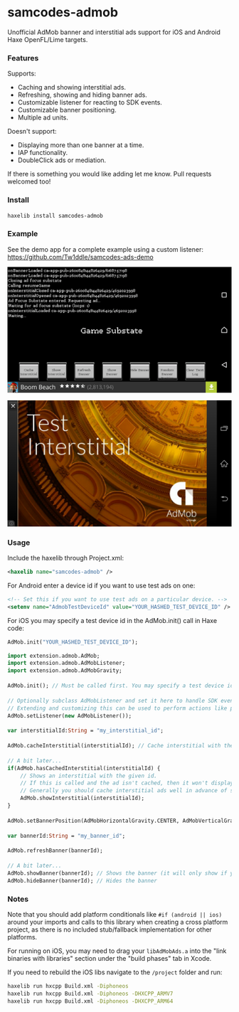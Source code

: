 # samcodes-admob

Unofficial AdMob banner and interstitial ads support for iOS and Android Haxe OpenFL/Lime targets.

### Features ###

Supports:
* Caching and showing interstitial ads.
* Refreshing, showing and hiding banner ads.
* Customizable listener for reacting to SDK events.
* Customizable banner positioning.
* Multiple ad units.

Doesn't support:
* Displaying more than one banner at a time.
* IAP functionality.
* DoubleClick ads or mediation.

If there is something you would like adding let me know. Pull requests welcomed too!

### Install ###

```bash
haxelib install samcodes-admob
```

### Example ###

See the demo app for a complete example using a custom listener: https://github.com/Tw1ddle/samcodes-ads-demo

![Screenshot of demo app](https://github.com/Tw1ddle/samcodes-ads-demo/blob/master/screenshots/admob-banner.png?raw=true "Demo app")

![Screenshot of demo app](https://github.com/Tw1ddle/samcodes-ads-demo/blob/master/screenshots/admob-interstitial.png?raw=true "Demo app")

### Usage ###

Include the haxelib through Project.xml:
```xml
<haxelib name="samcodes-admob" />
```

For Android enter a device id if you want to use test ads on one:
```xml
<!-- Set this if you want to use test ads on a particular device. -->
<setenv name="AdmobTestDeviceId" value="YOUR_HASHED_TEST_DEVICE_ID" />
```

For iOS you may specify a test device id in the AdMob.init() call in Haxe code:
```haxe
AdMob.init("YOUR_HASHED_TEST_DEVICE_ID");
```

```haxe
import extension.admob.AdMob;
import extension.admob.AdMobListener;
import extension.admob.AdMobGravity;

AdMob.init(); // Must be called first. You may specify a test device id for iOS here.

// Optionally subclass AdMobListener and set it here to handle SDK events .
// Extending and customizing this can be used to perform actions like pausing the game/showing banners as soon as they load etc.
AdMob.setListener(new AdMobListener());

var interstitialId:String = "my_interstitial_id";

AdMob.cacheInterstitial(interstitialId); // Cache interstitial with the given id from your AdMob dashboard.

// A bit later...
if(AdMob.hasCachedInterstitial(interstitialId) {
	// Shows an interstitial with the given id.
	// If this is called and the ad isn't cached, then it won't display at all (that's just how the AdMob SDK works).
	// Generally you should cache interstitial ads well in advance of showing them.
	AdMob.showInterstitial(interstitialId);
}

AdMob.setBannerPosition(AdMobHorizontalGravity.CENTER, AdMobVerticalGravity.BOTTOM); // All banners will appear bottom center of the screen 

var bannerId:String = "my_banner_id";

AdMob.refreshBanner(bannerId);

// A bit later...
AdMob.showBanner(bannerId); // Shows the banner (it will only show if you have already cached a banner using refreshBanner)
AdMob.hideBanner(bannerId); // Hides the banner
```
	
### Notes ###

Note that you should add platform conditionals like ```#if (android || ios)``` around your imports and calls to this library when creating a cross platform project, as there is no included stub/fallback implementation for other platforms.

For running on iOS, you may need to drag your ```libAdMobAds.a``` into the "link binaries with libraries" section under the "build phases" tab in Xcode.

If you need to rebuild the iOS libs navigate to the ```/project``` folder and run:

```bash
haxelib run hxcpp Build.xml -Diphoneos
haxelib run hxcpp Build.xml -Diphoneos -DHXCPP_ARMV7
haxelib run hxcpp Build.xml -Diphoneos -DHXCPP_ARM64
```